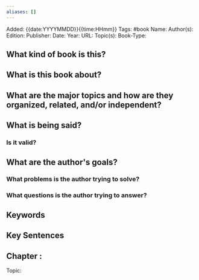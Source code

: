```yaml
---
aliases: []
---
```

Added: {{date:YYYYMMDD}}{{time:HHmm}}
Tags: #book
Name: 
Author(s): 
Edition:
Publisher: 
Date: 
Year: 
URL: 
Topic(s):
Book-Type:


## What kind of book is this?

## What is this book about?

## What are the major topics and how are they organized, related, and/or independent?


## What is being said?


### Is it valid?


## What are the author's goals?

### What problems is the author trying to solve?

### What questions is the author trying to answer?



## Keywords

## Key Sentences







## Chapter :
Topic:
